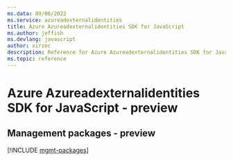 ```yaml
---
ms.data: 09/06/2022
ms.service: azureadexternalidentities
title: Azure Azureadexternalidentities SDK for JavaScript
ms.author: jeffish
ms.devlang: javascript
author: xirzec
description: Reference for Azure Azureadexternalidentities SDK for JavaScript
ms.topic: reference
---
```

# Azure Azureadexternalidentities SDK for JavaScript - preview

## Management packages - preview
[!INCLUDE [mgmt-packages](azureadexternalidentities-mgmt-index.md)]
